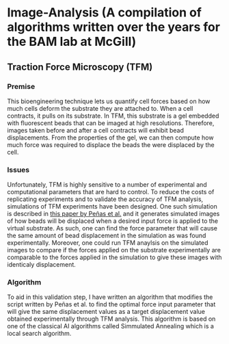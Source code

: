 # Image-Analysis (A compilation of algorithms written over the years for the BAM lab at McGill)
## Traction Force Microscopy (TFM) 
### Premise
This bioengineering technique lets us quantify cell forces based on how much cells deform the substrate they are attached to. When a cell contracts, it pulls on its substrate. In TFM, this substrate is a gel embedded with fluorescent beads that can be imaged at high resolutions. Therefore, images taken before and after a cell contracts will exhibit bead displacements. From the properties of the gel, we can then compute how much force was required to displace the beads the were displaced by the cell.
### Issues
Unfortunately, TFM is highly sensitive to a number of experimental and computational parameters that are hard to control. To reduce the costs of replicating experiments and to validate the accuracy of TFM analysis, simulations of TFM experiments have been designed. One such simulation is described in [this paper by Peñas et al.](https://www.researchgate.net/publication/261369299_Validation_tool_for_traction_force_microscopy) and it generates simulated images of how beads will be displaced when a desired input force is applied to the virtual substrate. As such, one can find the force parameter that will cause the same amount of bead displacement in the simulation as was found experimentally. Moreover, one could run TFM anaylsis on the simulated images to compare if the forces applied on the substrate experimentally are comparable to the forces applied in the simulation to give these images with identicaly displacement.
### Algorithm
To aid in this validation step, I have written an algorithm that modifies the script written by Peñas et al. to find the optimal force input parameter that will give the same displacement values as a target displacement value obtained experimentally through TFM analysis. This algorithm is based on one of the classical AI algorithms called Simmulated Annealing which is a local search algorithm.
